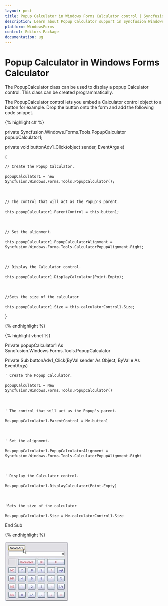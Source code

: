 ```yaml
---
layout: post
title: Popup Calculator in Windows Forms Calculator control | Syncfusion
description: Learn about Popup Calculator support in Syncfusion Windows Forms Calculator control and more details.
platform: WindowsForms
control: Editors Package
documentation: ug
---
```


# Popup Calculator in Windows Forms Calculator

The PopupCalculator class can be used to display a popup Calculator control. This class can be created programmatically. 

The PopupCalculator control lets you embed a Calculator control object to a button for example. Drop the button onto the form and add the following code snippet.

{% highlight c# %}



private Syncfusion.Windows.Forms.Tools.PopupCalculator popupCalculator1;



private void buttonAdv1_Click(object sender, EventArgs e)

{

    // Create the Popup Calculator.

    popupCalculator1 = new Syncfusion.Windows.Forms.Tools.PopupCalculator();



    // The control that will act as the Popup's parent.

    this.popupCalculator1.ParentControl = this.button1;



    // Set the alignment.

    this.popupCalculator1.PopupCalculatorAlignment = Syncfusion.Windows.Forms.Tools.CalculatorPopupAlignment.Right;



    // Display the Calculator control.

    this.popupCalculator1.DisplayCalculator(Point.Empty);



    //Sets the size of the calculator

    this.popupCalculator1.Size = this.calculatorControl1.Size;

}

{% endhighlight %}

{% highlight vbnet %}



Private popupCalculator1 As Syncfusion.Windows.Forms.Tools.PopupCalculator



Private Sub buttonAdv1_Click(ByVal sender As Object, ByVal e As EventArgs)

    ' Create the Popup Calculator. 

    popupCalculator1 = New Syncfusion.Windows.Forms.Tools.PopupCalculator()



    ' The control that will act as the Popup's parent. 

    Me.popupCalculator1.ParentControl = Me.button1



    ' Set the alignment. 

    Me.popupCalculator1.PopupCalculatorAlignment = Syncfusion.Windows.Forms.Tools.CalculatorPopupAlignment.Right



    ' Display the Calculator control. 

    Me.popupCalculator1.DisplayCalculator(Point.Empty)



    'Sets the size of the calculator 

    Me.popupCalculator1.Size = Me.calculatorControl1.Size

End Sub

{% endhighlight %}

![Windows Forms Pop up Calculator control](Overview_images/Overview_img126.jpeg)
